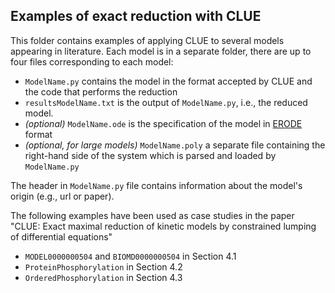 ## Examples of exact reduction with CLUE

This folder contains examples of applying CLUE to several models appearing in literature. 
Each model is in a separate folder, there are up to four files corresponding to each model:
* `ModelName.py` contains the model in the format accepted by CLUE and the code that performs the reduction
* `resultsModelName.txt` is the output of `ModelName.py`, i.e., the reduced model.
* *(optional)* `ModelName.ode` is the specification of the model in [ERODE](https://www.erode.eu) format
* *(optional, for large models)* `ModelName.poly` a separate file containing the right-hand side of the system which is parsed and loaded by `ModelName.py`

The header in `ModelName.py` file contains information about the model's origin (e.g., url or paper).

The following examples have been used as case studies in the paper "CLUE: Exact maximal reduction of kinetic models by constrained lumping of differential equations"

* `MODEL0000000504` and `BIOMD0000000504` in Section 4.1
* `ProteinPhosphorylation` in Section 4.2
* `OrderedPhosphorylation` in Section 4.3
